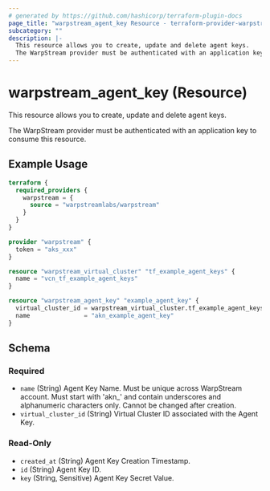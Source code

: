 ```yaml
---
# generated by https://github.com/hashicorp/terraform-plugin-docs
page_title: "warpstream_agent_key Resource - terraform-provider-warpstream"
subcategory: ""
description: |-
  This resource allows you to create, update and delete agent keys.
  The WarpStream provider must be authenticated with an application key to consume this resource.
---
```


# warpstream_agent_key (Resource)

This resource allows you to create, update and delete agent keys.

The WarpStream provider must be authenticated with an application key to consume this resource.

## Example Usage

```terraform
terraform {
  required_providers {
    warpstream = {
      source = "warpstreamlabs/warpstream"
    }
  }
}

provider "warpstream" {
  token = "aks_xxx"
}

resource "warpstream_virtual_cluster" "tf_example_agent_keys" {
  name = "vcn_tf_example_agent_keys"
}

resource "warpstream_agent_key" "example_agent_key" {
  virtual_cluster_id = warpstream_virtual_cluster.tf_example_agent_keys.id
  name               = "akn_example_agent_key"
}
```

<!-- schema generated by tfplugindocs -->
## Schema

### Required

- `name` (String) Agent Key Name. Must be unique across WarpStream account. Must start with 'akn_' and contain underscores and alphanumeric characters only. Cannot be changed after creation.
- `virtual_cluster_id` (String) Virtual Cluster ID associated with the Agent Key.

### Read-Only

- `created_at` (String) Agent Key Creation Timestamp.
- `id` (String) Agent Key ID.
- `key` (String, Sensitive) Agent Key Secret Value.
